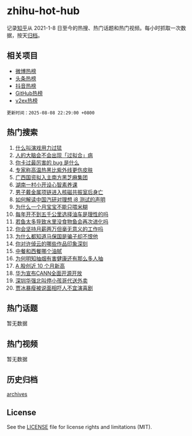 # zhihu-hot-hub

记录[知乎](https://www.zhihu.com/)从 2021-1-8 日至今的热搜、热门话题和热门视频。每小时抓取一次数据，按天[归档](archives)。

## 相关项目

- [微博热榜](https://github.com/lonnyzhang423/weibo-hot-hub)
- [头条热榜](https://github.com/lonnyzhang423/toutiao-hot-hub)
- [抖音热榜](https://github.com/lonnyzhang423/douyin-hot-hub)
- [GitHub热榜](https://github.com/lonnyzhang423/github-hot-hub)
- [v2ex热榜](https://github.com/lonnyzhang423/v2ex-hot-hub)


`更新时间：2025-08-08 22:29:00 +0800`

## 热门搜索

1. [什么叫演戏用力过猛](https://www.zhihu.com/search?q=%E4%BB%80%E4%B9%88%E5%8F%AB%E6%BC%94%E6%88%8F%E7%94%A8%E5%8A%9B%E8%BF%87%E7%8C%9B)
1. [人的大脑会不会出现「过拟合」病](https://www.zhihu.com/search?q=%E4%BA%BA%E7%9A%84%E5%A4%A7%E8%84%91%E4%BC%9A%E4%B8%8D%E4%BC%9A%E5%87%BA%E7%8E%B0%E3%80%8C%E8%BF%87%E6%8B%9F%E5%90%88%E3%80%8D%E7%97%85)
1. [你卡过最厉害的 bug 是什么](https://www.zhihu.com/search?q=%E4%BD%A0%E5%8D%A1%E8%BF%87%E6%9C%80%E5%8E%89%E5%AE%B3%E7%9A%84%20bug%20%E6%98%AF%E4%BB%80%E4%B9%88)
1. [专家称高温热黑比紫外线更伤皮肤](https://www.zhihu.com/search?q=%E4%B8%93%E5%AE%B6%E7%A7%B0%E9%AB%98%E6%B8%A9%E7%83%AD%E9%BB%91%E6%AF%94%E7%B4%AB%E5%A4%96%E7%BA%BF%E6%9B%B4%E4%BC%A4%E7%9A%AE%E8%82%A4)
1. [广西国资拟入主南方黑芝麻集团](https://www.zhihu.com/search?q=%E5%B9%BF%E8%A5%BF%E5%9B%BD%E8%B5%84%E6%8B%9F%E5%85%A5%E4%B8%BB%E5%8D%97%E6%96%B9%E9%BB%91%E8%8A%9D%E9%BA%BB%E9%9B%86%E5%9B%A2)
1. [湖南一村小开设心智素养课](https://www.zhihu.com/search?q=%E6%B9%96%E5%8D%97%E4%B8%80%E6%9D%91%E5%B0%8F%E5%BC%80%E8%AE%BE%E5%BF%83%E6%99%BA%E7%B4%A0%E5%85%BB%E8%AF%BE)
1. [男子戴金属项链进入核磁共振室后身亡](https://www.zhihu.com/search?q=%E7%94%B7%E5%AD%90%E6%88%B4%E9%87%91%E5%B1%9E%E9%A1%B9%E9%93%BE%E8%BF%9B%E5%85%A5%E6%A0%B8%E7%A3%81%E5%85%B1%E6%8C%AF%E5%AE%A4%E5%90%8E%E8%BA%AB%E4%BA%A1)
1. [如何解读中国汽研对理想 i8 测试的声明](https://www.zhihu.com/search?q=%E5%A6%82%E4%BD%95%E8%A7%A3%E8%AF%BB%E4%B8%AD%E5%9B%BD%E6%B1%BD%E7%A0%94%E5%AF%B9%E7%90%86%E6%83%B3%20i8%20%E6%B5%8B%E8%AF%95%E7%9A%84%E5%A3%B0%E6%98%8E)
1. [为什么一个月宝宝不能只喂米糊](https://www.zhihu.com/search?q=%E4%B8%BA%E4%BB%80%E4%B9%88%E4%B8%80%E4%B8%AA%E6%9C%88%E5%AE%9D%E5%AE%9D%E4%B8%8D%E8%83%BD%E5%8F%AA%E5%96%82%E7%B1%B3%E7%B3%8A)
1. [每年开不到五千公里选择油车是理性的吗](https://www.zhihu.com/search?q=%E6%AF%8F%E5%B9%B4%E5%BC%80%E4%B8%8D%E5%88%B0%E4%BA%94%E5%8D%83%E5%85%AC%E9%87%8C%E9%80%89%E6%8B%A9%E6%B2%B9%E8%BD%A6%E6%98%AF%E7%90%86%E6%80%A7%E7%9A%84%E5%90%97)
1. [若鱼太多导致水里没食物鱼会再次进化吗](https://www.zhihu.com/search?q=%E8%8B%A5%E9%B1%BC%E5%A4%AA%E5%A4%9A%E5%AF%BC%E8%87%B4%E6%B0%B4%E9%87%8C%E6%B2%A1%E9%A3%9F%E7%89%A9%E9%B1%BC%E4%BC%9A%E5%86%8D%E6%AC%A1%E8%BF%9B%E5%8C%96%E5%90%97)
1. [你会坚持月薪两万但毫无意义的工作吗](https://www.zhihu.com/search?q=%E4%BD%A0%E4%BC%9A%E5%9D%9A%E6%8C%81%E6%9C%88%E8%96%AA%E4%B8%A4%E4%B8%87%E4%BD%86%E6%AF%AB%E6%97%A0%E6%84%8F%E4%B9%89%E7%9A%84%E5%B7%A5%E4%BD%9C%E5%90%97)
1. [为什么都知道马保国是骗子却不恨他](https://www.zhihu.com/search?q=%E4%B8%BA%E4%BB%80%E4%B9%88%E9%83%BD%E7%9F%A5%E9%81%93%E9%A9%AC%E4%BF%9D%E5%9B%BD%E6%98%AF%E9%AA%97%E5%AD%90%E5%8D%B4%E4%B8%8D%E6%81%A8%E4%BB%96)
1. [你对许倬云的哪些作品印象深刻](https://www.zhihu.com/search?q=%E4%BD%A0%E5%AF%B9%E8%AE%B8%E5%80%AC%E4%BA%91%E7%9A%84%E5%93%AA%E4%BA%9B%E4%BD%9C%E5%93%81%E5%8D%B0%E8%B1%A1%E6%B7%B1%E5%88%BB)
1. [中餐和西餐哪个油腻](https://www.zhihu.com/search?q=%E4%B8%AD%E9%A4%90%E5%92%8C%E8%A5%BF%E9%A4%90%E5%93%AA%E4%B8%AA%E6%B2%B9%E8%85%BB)
1. [为何明知抽烟有害健康还有那么多人抽](https://www.zhihu.com/search?q=%E4%B8%BA%E4%BD%95%E6%98%8E%E7%9F%A5%E6%8A%BD%E7%83%9F%E6%9C%89%E5%AE%B3%E5%81%A5%E5%BA%B7%E8%BF%98%E6%9C%89%E9%82%A3%E4%B9%88%E5%A4%9A%E4%BA%BA%E6%8A%BD)
1. [A 股创近 10 个月新高](https://www.zhihu.com/search?q=A%20%E8%82%A1%E5%88%9B%E8%BF%91%2010%20%E4%B8%AA%E6%9C%88%E6%96%B0%E9%AB%98)
1. [华为宣布CANN全面开源开放](https://www.zhihu.com/search?q=%E5%8D%8E%E4%B8%BA%E5%AE%A3%E5%B8%83CANN%E5%85%A8%E9%9D%A2%E5%BC%80%E6%BA%90%E5%BC%80%E6%94%BE)
1. [深圳华强北叫停小孩哥代送外卖](https://www.zhihu.com/search?q=%E6%B7%B1%E5%9C%B3%E5%8D%8E%E5%BC%BA%E5%8C%97%E5%8F%AB%E5%81%9C%E5%B0%8F%E5%AD%A9%E5%93%A5%E4%BB%A3%E9%80%81%E5%A4%96%E5%8D%96)
1. [贾冰暴瘦被说面相吓人不宜演喜剧](https://www.zhihu.com/search?q=%E8%B4%BE%E5%86%B0%E6%9A%B4%E7%98%A6%E8%A2%AB%E8%AF%B4%E9%9D%A2%E7%9B%B8%E5%90%93%E4%BA%BA%E4%B8%8D%E5%AE%9C%E6%BC%94%E5%96%9C%E5%89%A7)

## 热门话题

暂无数据

## 热门视频

暂无数据

## 历史归档

[archives](archives)

## License

See the [LICENSE](LICENSE) file for license rights and limitations (MIT).
